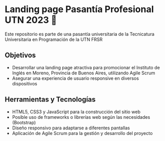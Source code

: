 # Landing page Pasantía Profesional UTN 2023 :rocket:

Este repositorio es parte de una pasantía universitaria de la Tecnicatura Universitaria en Programación de la UTN FRSR

## Objetivos

- Desarrollar una landing page atractiva para promocionar el Instituto de Inglés en Moreno, Provincia de Buenos Aires, utilizando Agile Scrum
- Asegurar una experiencia de usuario responsive en diversos dispositivos

## Herramientas y Tecnologías

- HTML5, CSS3 y JavaScript para la construcción del sitio web
- Posible uso de frameworks o librerías web según las necesidades (Bootstrap)
- Diseño responsivo para adaptarse a diferentes pantallas
- Aplicación de Agile Scrum para la gestión y desarrollo del proyecto
